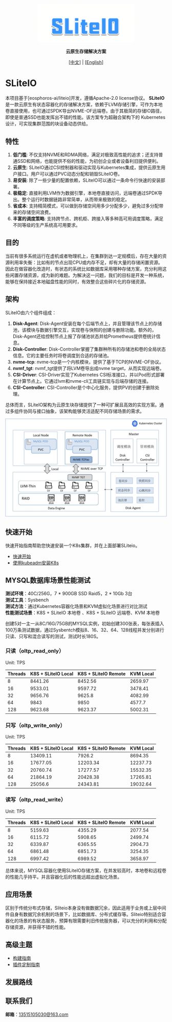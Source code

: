 <p align="center"><img src=doc/image/logo.png alt="logo.png" width="300" /></p>
<p align="center"><b>云原生存储解决方案</b></p>
<p align="center">
  [<a href="README.md">中文</a>] | [<a href="README-en.md">English</a>] 
</p>



# SLiteIO 
本项目基于[eosphoros-ai/liteio]开发，遵循Apache-2.0 license协议。
**SLiteIO** 是一款云原生有状态容器化的存储解决方案，依赖于LVM存储引擎，可作为本地卷直接使用，也可通过SPDK导出NVME-OF远端卷。由于其极简的存储IO路径，即使是普通SSD也能发挥出不错的性能。该方案专为超融合架构下的 Kubernetes 设计，可实现集群范围的块设备动态供给。

## 特性

1. **低门槛**: 不仅支持NVME和RDMA网络，满足对极致高性能的追求；还支持普通SSD和网络，也能提供不俗的性能，为初创企业或者设备利旧提供便利。                                                                                                                                                                                                      
2. **云原生**: SLiteIO通过CSI控制器和驱动实现与Kubernetes集成，提供云原生用户接口。用户可以通过PVC动态分配和销毁SLiteIO卷。
3. **易安装**: 除了一些少量的配置依赖，SLiteIO可以通过一条命令行快速的安装部署。
4. **极稳定**: 直接利用LVM作为数据引擎，本地卷直接访问，远端卷通过SPDK导出。整个运行时数据链路非常简单，从而带来极致的稳定。
5. **省成本**: 支持精简模式，可以做到存储空间用多少分配多少，避免过多分配带来的存储空间浪费。
6. **丰富的调度策略**: 支持跨节点、跨机柜、跨接入等多种高可用调度策略，满足不同等级的生产系统高可用要求。

## 目的

当前有很多系统运行在虚机或者物理机上，在集群到达一定规模后，存在大量的资源利用率失衡：比如有的节点出现CPU或内存不足，却有大量的存储闲置资源。因此在做容器化改造时，有状态的系统比如数据库采用哪种存储方案，充分利用这些闲置存储资源，成为新的难题。为解决这一问题，我们的目标是开发一种系统，能够在保持接近本地磁盘性能的同时，有效整合这些碎片化的存储资源。

## 架构

SLiteIO由六个组件组成：

1. **Disk-Agent**: Disk-Agent安装在每个后端节点上，并且管理该节点上的存储池，该模块与数据引擎交互，实现卷与快照的创建与删除功能。额外的，Disk-Agent还给控制节点上报了存储池状态并给Prometheus提供卷统计信息。
2. **Disk-Controller**: Disk-Controller掌握了集群种所有的存储池和卷的全局状态信息。它的主要任务时将卷调度到合适的存储池。
3. **nvme-tcp**: nvme-tcp是一个内核模块，提供了基于TCP的NVME-OF协议。
4. **nvmf_tgt**: nvmf_tgt提供了将LVM卷导出成nvme target，从而实现远端卷。
5. **CSI-Driver**: CSI-Driver实现了Kubernetes CSI标准接口，并以Pod形式部署在计算节点上。它通过lvm和nvme-cli工具链实现与后端存储的连接。
6. **CSI-Controller**: CSI-Controller是个中心化服务，提供PV的创建于删除处理。 

总体而言，SLiteIO架构为云原生块存储提供了一种可扩展且高效的实现方案。通过多组件协同与接口抽象，该架构能够灵活适配不同存储场景的需求。

![](doc/image/architecture.jpg)

## 快速开始

快速开始指南帮助您快速安装一个K8s集群，并在上面部署SLiteio。

- [快速开始](doc/zh/install.md)
- [使用kubeadm安装K8s](doc/zh/kubeadm-install.md)

## MYSQL数据库场景性能测试
**测试环境**：40C/256G，7 * 900GB SSD Raid5，2 * 10Gb   3台                    
**测试工具**：Sysbench               
**测试方法**：通过Kubernetes容器化场景和KVM虚拟化场景进行对比测试                                                                                               
**性能测试场景**：K8S + SLiteIO 本地卷 、K8S + SLiteIO 远端卷、KVM 本地卷

创建5对一主一从8C/16G/75GB的MYSQL实例，初始创建300张表，每张表插入100万条测试数据，通过Sysbentch模拟8、16、32、64、128线程并发分别进行只读、只写和混合读写的测试，测试时长180S。 

### 只读（oltp_read_only）     

Unit: TPS

|    Threads  |  K8S + SLiteIO Local | K8S + SLiteIO Remote | KVM Local |
|-------------|-------------|----------|----------|
| 8   | 8441.26       | 8452.56   | 2659.97  |
| 16  | 9533.01       | 9597.72   | 3478.41  |
| 32  | 9656.76       | 9625.8    | 4082.99  |
| 64  | 9843          | 9850      | 4577.7   |
| 128 | 9623.68       | 9623.37   | 5002.31  |

### 只写（oltp_write_only）

Unit: TPS

|    Threads  |  K8S + SLiteIO Local | K8S + SLiteIO Remote | KVM Local |
|-------------|-------------|----------|----------|
| 8   | 13409.11     | 7926.2   | 8694.35  |
| 16  | 17677.05     | 12203.34 | 12237.73 |
| 32  | 20760.74     | 17277.57 | 15532.35 |
| 64  | 21864.19     | 20428.38 | 17265.81 |
| 128 | 25056.6      | 24343.81 | 19032.64 |

### 读写（oltp_read_write）

Unit: TPS

|    Threads  |  K8S + SLiteIO Local | K8S + SLiteIO Remote | KVM Local |
|-------------|-------------|----------|----------|
| 8   | 5159.63     | 4355.29  | 2077.54|
| 16  | 6115.72     | 5908.65  | 2499.74|
| 32  | 6339.87     | 6365.55  | 2904.73|
| 64  | 6861.48     | 6851.73  | 3254.35|
| 128 | 6997.42     | 6989.52  | 3658.97|

总体来说，MYSQL容器化使用SLiteIO存储方案，在并发较高时，本地卷和远程卷的性能几乎持平。并且容器化后的性能远超出虚拟化场景。


## 应用场景
区别于传统分布式存储，Sliteio本身没有做数据冗余，因此适用于业务或上层中间件自身有数据冗余机制的场景下，比如数据库、分布式缓存等。Sliteio特别适合容器化的场景的有状态服务，预算有限需要利旧传统服务器，可以充分的利用和分配存储资源，并获得不错的性能。



## 高级主题

- [构建指南](doc/zh/build.md)
- [插件定制指南](doc/zh/plugins.md)


## 发展路线


## 联系我们

**邮箱**：13515105030@163.com

